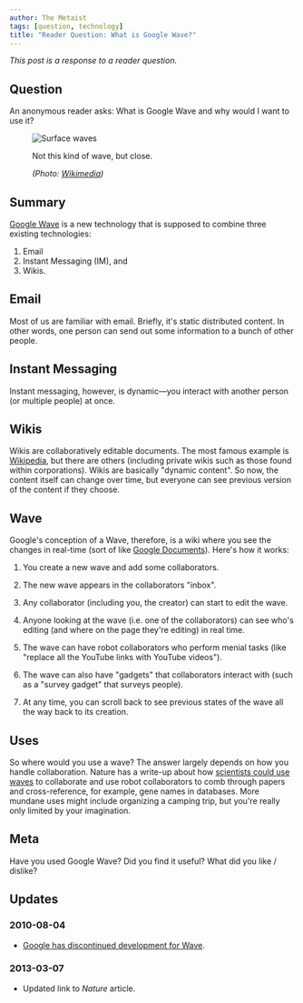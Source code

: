 ```yaml
---
author: The Metaist
tags: [question, technology]
title: "Reader Question: What is Google Wave?"
---
```


_This post is a response to a reader question._

## Question

<div class="entry-summary" markdown="1">

An anonymous reader asks: What is Google Wave and why would I want to use it?

</div>

<figure markdown="1">

![Surface waves]({{thumbnail}})

<figcaption>
  Not this kind of wave, but close.
  <address markdown="1">

(Photo: [Wikimedia](http://commons.wikimedia.org/wiki/File:2006-01-14_Surface_waves.jpg))</address>

</figcaption>
</figure><!--more-->

## Summary

[Google Wave](http://wave.google.com/help/wave/about.html) is a new technology
that is supposed to combine three existing technologies:

1. Email
2. Instant Messaging (IM), and
3. Wikis.

## Email

Most of us are familiar with email. Briefly, it's static distributed content. In
other words, one person can send out some information to a bunch of other
people.

## Instant Messaging

Instant messaging, however, is dynamic&mdash;you interact with another person
(or multiple people) at once.

## Wikis

Wikis are collaboratively editable documents. The most famous example is
[Wikipedia](http://wikipedia.org/), but there are others (including private
wikis such as those found within corporations). Wikis are basically
"dynamic content". So now, the content itself can change over time, but everyone
can see previous version of the content if they choose.

## Wave

Google's conception of a Wave, therefore, is a wiki where you see the changes in
real-time (sort of like [Google Documents](http://docs.google.com/)). Here's how
it works:

1. You create a new wave and add some collaborators.

2. The new wave appears in the collaborators "inbox".

3. Any collaborator (including you, the creator) can start to edit the wave.

4. Anyone looking at the wave (i.e. one of the collaborators) can see who's
   editing (and where on the page they're editing) in real time.

5. The wave can have robot collaborators who perform menial tasks (like
   "replace all the YouTube links with YouTube videos").

6. The wave can also have "gadgets" that collaborators interact with (such as
   a "survey gadget" that surveys people).

7. At any time, you can scroll back to see previous states of the wave all the
   way back to its creation.

## Uses

So where would you use a wave? The answer largely depends on how you handle
collaboration. Nature has a write-up about how
[scientists could use waves][nat-1]
to collaborate and use robot collaborators to comb through papers and
cross-reference, for example, gene names in databases. More mundane uses might
include organizing a camping trip, but you're really only limited by your
imagination.

## Meta

Have you used Google Wave? Did you find it useful? What did you like / dislike?

## Updates

### <span class="rel-date" title="2010-08-04T14:00:00-00:00">2010-08-04</span>

- [Google has discontinued development for Wave](http://googleblog.blogspot.com/2010/08/update-on-google-wave.html).

### <span class="rel-date" title="2013-03-07T17:12:00-05:00">2013-03-07</span>

- Updated link to <cite>Nature</cite> article.

[nat-1]: http://www.readcube.com/articles/10.1038/461881a

